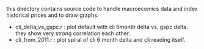 
this directory contains source code to handle macroecomics data and index historical prices and to draw graphs.

* cli_delta_vs_gspc.r : plot default with cli 6month delta vs. gspc delta. they show very strong correlation each other.
* cli_from_2011.r : plot spiral of cli 6 month delta and cli reading itself. 
